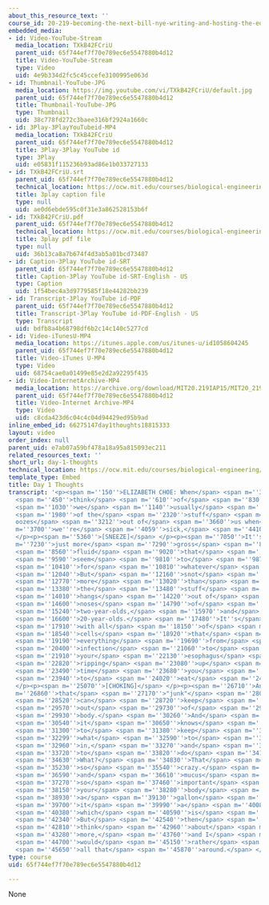 ```yaml
---
about_this_resource_text: ''
course_id: 20-219-becoming-the-next-bill-nye-writing-and-hosting-the-educational-show-january-iap-2015
embedded_media:
- id: Video-YouTube-Stream
  media_location: TXkB42FCriU
  parent_uid: 65f744ef7f70e789ec6e5547880b4d12
  title: Video-YouTube-Stream
  type: Video
  uid: 4e9b334d2fc5c45ccefe3100995e063d
- id: Thumbnail-YouTube-JPG
  media_location: https://img.youtube.com/vi/TXkB42FCriU/default.jpg
  parent_uid: 65f744ef7f70e789ec6e5547880b4d12
  title: Thumbnail-YouTube-JPG
  type: Thumbnail
  uid: 38c778fd272c3baee316bf2924a1660c
- id: 3Play-3PlayYouTubeid-MP4
  media_location: TXkB42FCriU
  parent_uid: 65f744ef7f70e789ec6e5547880b4d12
  title: 3Play-3Play YouTube id
  type: 3Play
  uid: e05831f115236b93ad86e1b033727133
- id: TXkB42FCriU.srt
  parent_uid: 65f744ef7f70e789ec6e5547880b4d12
  technical_location: https://ocw.mit.edu/courses/biological-engineering/20-219-becoming-the-next-bill-nye-writing-and-hosting-the-educational-show-january-iap-2015/day-1-identity-and-genre/day-1-thoughts/TXkB42FCriU.srt
  title: 3play caption file
  type: null
  uid: ae0d6ebde595c0f31e3a862528153b6f
- id: TXkB42FCriU.pdf
  parent_uid: 65f744ef7f70e789ec6e5547880b4d12
  technical_location: https://ocw.mit.edu/courses/biological-engineering/20-219-becoming-the-next-bill-nye-writing-and-hosting-the-educational-show-january-iap-2015/day-1-identity-and-genre/day-1-thoughts/TXkB42FCriU.pdf
  title: 3play pdf file
  type: null
  uid: 36b13ca8a7b674f4d3ab5a01bcd73487
- id: Caption-3Play YouTube id-SRT
  parent_uid: 65f744ef7f70e789ec6e5547880b4d12
  title: Caption-3Play YouTube id-SRT-English - US
  type: Caption
  uid: 1f54bec4a3d9779585f18e44282bb239
- id: Transcript-3Play YouTube id-PDF
  parent_uid: 65f744ef7f70e789ec6e5547880b4d12
  title: Transcript-3Play YouTube id-PDF-English - US
  type: Transcript
  uid: bdfb8a4b68798df6b2c14c140c5277cd
- id: Video-iTunesU-MP4
  media_location: https://itunes.apple.com/us/itunes-u/id1058604245
  parent_uid: 65f744ef7f70e789ec6e5547880b4d12
  title: Video-iTunes U-MP4
  type: Video
  uid: 68754cae0a01499e85e2d2a92295f435
- id: Video-InternetArchive-MP4
  media_location: https://archive.org/download/MIT20.219IAP15/MIT20_219IAP15_EC_D01_Pitch_Example_360p.mp4
  parent_uid: 65f744ef7f70e789ec6e5547880b4d12
  title: Video-Internet Archive-MP4
  type: Video
  uid: c8cda423d6c04c4c04d94429ed95b9ad
inline_embed_id: 66275147day1thoughts18815333
layout: video
order_index: null
parent_uid: e7ab07a59bf478a18a95a815093ec211
related_resources_text: ''
short_url: day-1-thoughts
technical_location: https://ocw.mit.edu/courses/biological-engineering/20-219-becoming-the-next-bill-nye-writing-and-hosting-the-educational-show-january-iap-2015/day-1-identity-and-genre/day-1-thoughts
template_type: Embed
title: Day 1 Thoughts
transcript: '<p><span m=''150''>ELIZABETH CHOE: When</span> <span m=''330''>we</span>
  <span m=''450''>think</span> <span m=''610''>of</span> <span m=''830''>snot,</span>
  <span m=''1030''>we</span> <span m=''1140''>usually</span> <span m=''1540''>think</span>
  <span m=''1980''>of the</span> <span m=''2320''>stuff</span> <span m=''2766''>that
  oozes</span> <span m=''3212''>out of</span> <span m=''3660''>us when</span> <span
  m=''3700''>we''re</span> <span m=''4059''>sick,</span> <span m=''4410''>right?</span>
  </p><p><span m=''5360''>[SNEEZE]</span> </p><p><span m=''7050''>It''s</span> <span
  m=''7230''>just more</span> <span m=''7290''>gross</span> <span m=''8090''>bodily</span>
  <span m=''8560''>fluid</span> <span m=''9020''>that</span> <span m=''9420''>we</span>
  <span m=''9590''>seem</span> <span m=''9810''>to</span> <span m=''9870''>excrete</span>
  <span m=''10410''>for</span> <span m=''10810''>whatever</span> <span m=''11180''>reason.</span>
  <span m=''12040''>But</span> <span m=''12160''>snot</span> <span m=''12640''>is</span>
  <span m=''12770''>more</span> <span m=''13020''>than</span> <span m=''13190''>just</span>
  <span m=''13380''>the</span> <span m=''13480''>stuff</span> <span m=''13830''>that</span>
  <span m=''14010''>hangs</span> <span m=''14220''>out of</span> <span m=''14480''>the</span>
  <span m=''14600''>noses</span> <span m=''14790''>of</span> <span m=''14950''>most</span>
  <span m=''15240''>two-year-olds,</span> <span m=''15970''>and</span> <span m=''16320''>some</span>
  <span m=''16600''>20-year-olds.</span> <span m=''17480''>It''s</span> <span m=''17700''>filled</span>
  <span m=''17910''>with all</span> <span m=''18150''>of</span> <span m=''18390''>these</span>
  <span m=''18540''>cells</span> <span m=''18920''>that</span> <span m=''19050''>do</span>
  <span m=''19190''>everything</span> <span m=''19690''>from</span> <span m=''20000''>fighting</span>
  <span m=''20400''>infection</span> <span m=''21060''>to</span> <span m=''21530''>keeping</span>
  <span m=''21910''>your</span> <span m=''22130''>esophagus</span> <span m=''22620''>from</span>
  <span m=''22820''>ripping</span> <span m=''23080''>up</span> <span m=''23270''>every</span>
  <span m=''23490''>time</span> <span m=''23680''>you</span> <span m=''23730''>try</span>
  <span m=''23940''>to</span> <span m=''24020''>eat</span> <span m=''24240''>something.</span>
  </p><p><span m=''25070''>[CHOKING]</span> </p><p><span m=''26710''>And</span> <span
  m=''26860''>that</span> <span m=''27170''>"junk"</span> <span m=''28020''>actually</span>
  <span m=''28520''>can</span> <span m=''28720''>keep</span> <span m=''29190''>stuff</span>
  <span m=''29570''>out</span> <span m=''29730''>of</span> <span m=''29820''>your</span>
  <span m=''29930''>body.</span> <span m=''30260''>And</span> <span m=''30420''>then</span>
  <span m=''30540''>it</span> <span m=''30650''>knows</span> <span m=''31080''>what</span>
  <span m=''31300''>to</span> <span m=''31380''>keep</span> <span m=''31630''>out,</span>
  <span m=''32299''>what</span> <span m=''32590''>to</span> <span m=''32729''>let</span>
  <span m=''32960''>in,</span> <span m=''33270''>and</span> <span m=''33500''>when</span>
  <span m=''33720''>to</span> <span m=''33820''>do</span> <span m=''34150''>it all.</span>
  <span m=''34630''>What?</span> <span m=''34830''>That</span> <span m=''35070''>is</span>
  <span m=''35230''>so</span> <span m=''35540''>crazy.</span> <span m=''36030''>Snot</span>
  <span m=''36590''>and</span> <span m=''36610''>mucus</span> <span m=''37170''>is</span>
  <span m=''37270''>so</span> <span m=''37460''>important</span> <span m=''37990''>that</span>
  <span m=''38150''>your</span> <span m=''38280''>body</span> <span m=''38580''>makes</span>
  <span m=''38930''>a</span> <span m=''39130''>gallon</span> <span m=''39415''>of</span>
  <span m=''39700''>it</span> <span m=''39990''>a</span> <span m=''40080''>day,</span>
  <span m=''40380''>which</span> <span m=''40590''>is</span> <span m=''40810''>disgusting.</span>
  <span m=''42340''>But</span> <span m=''42540''>then</span> <span m=''42700''>I</span>
  <span m=''42810''>think</span> <span m=''42960''>about</span> <span m=''43180''>it</span>
  <span m=''43280''>more,</span> <span m=''43760''>and I</span> <span m=''44250''>actually</span>
  <span m=''44700''>would</span> <span m=''45150''>rather</span> <span m=''45430''>keep</span>
  <span m=''45650''>all that</span> <span m=''45870''>around.</span> </p>'
type: course
uid: 65f744ef7f70e789ec6e5547880b4d12

---
```

None